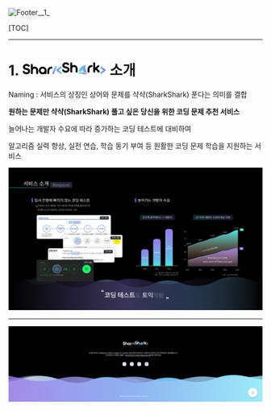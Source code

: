 ![Footer__1_](./images/README/Footer__1_.png)
  
[TOC]





------------------------------------------

# 1. ![logo_dark](./images/README/logo_dark.png) 소개

  
  
Naming : 서비스의 상징인 상어와 문제를 샥샥(SharkShark) 푼다는 의미를 결합
  
**원하는 문제만 샥샥(SharkShark) 풀고 싶은 당신을 위한 코딩 문제 추천 서비스**
  
늘어나는 개발자 수요에 따라 증가하는 코딩 테스트에 대비하여
  
알고리즘 실력 향상, 실전 연습, 학습 동기 부여 등 원활한 코딩 문제 학습을 지원하는 서비스
  
![PT_3](./images/README/PT_3.png)

------------------------------------------------------


![Footer](./images/README/Footer.png)
